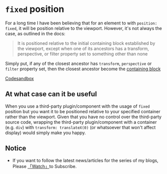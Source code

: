 # `fixed` position

For a long time I have been believing that for an element to with `position: fixed`, it will be position relative to the viewport. However, it's not always the case, as outlined in the docs: 

> It is positioned relative to the initial containing block established by the viewport, except when one of its ancestors has a transform, perspective, or filter property set to something other than none 

Simply put, if any of the closest ancestor has `transform`, `perspective` or `filter` property set, then the closest ancestor become the [containing block](https://developer.mozilla.org/en-US/docs/Web/CSS/Containing_block)

[Codesandbox](https://codesandbox.io/s/position-fiexed-r7idi)

## At what case can it be useful

When you use a third-party plugin/component with the usage of `fixed` position but you want it to be positioned relative to your specified container rather than the viewport. Given that you have no control over the third-party source code, wrapping the third-party plugin/component with a container (e.g. `div`) with `transform: translateX(0)` (or whatsoever that won't affect display) would simply make you happy.


## Notice

* If you want to follow the latest news/articles for the series of my blogs, Please [「Watch」](https://github.com/n0ruSh/blogs/)to Subscribe.
